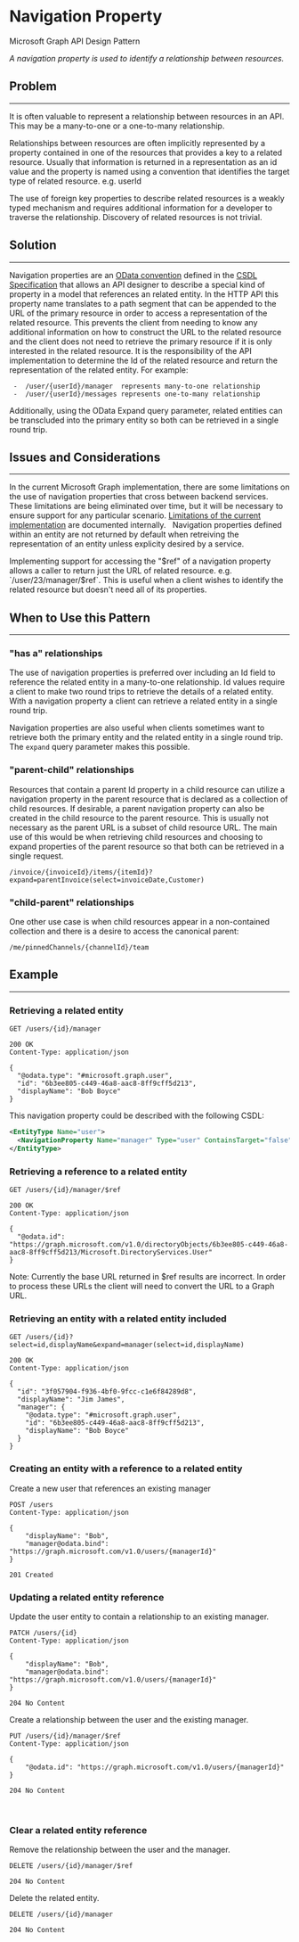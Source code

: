 # Navigation Property

Microsoft Graph API Design Pattern

*A navigation property is used to identify a relationship between resources.*

## Problem
--------

It is often valuable to represent a relationship between resources in an API. This may be a many-to-one or a one-to-many relationship. 

Relationships between resources are often implicitly represented by a property contained in one of the resources that provides a key to a related resource. Usually that information is returned in a representation as an id value and the property is named using a convention that identifies the target type of related resource. e.g. userId 

The use of foreign key properties to describe related resources is a weakly typed mechanism and requires additional information for a developer to traverse the relationship. Discovery of related resources is not trivial.

## Solution
--------

Navigation properties are an [OData convention](https://docs.microsoft.com/en-us/odata/webapi/model-builder-untyped#navigation-property) defined in the [CSDL Specification](https://docs.oasis-open.org/odata/odata-csdl-xml/v4.01/odata-csdl-xml-v4.01.html#_Toc38530365) that allows an API designer to describe a special kind of property in a model that references an related entity. In the HTTP API this property name translates to a path segment that can be appended to the URL of the primary resource in order to access a representation of the related resource. This prevents the client from needing to know any additional information on how to construct the URL to the related resource and the client does not need to retrieve the primary resource if it is only interested in the related resource.  It is the responsibility of the API implementation to determine the Id of the related resource and return the representation of the related entity. For example:

     -  /user/{userId}/manager  represents many-to-one relationship
     -  /user/{userId}/messages represents one-to-many relationship

Additionally, using the OData Expand query parameter, related entities can be transcluded into the primary entity so both can be retrieved in a single round trip.

## Issues and Considerations
-------------------------

In the current Microsoft Graph implementation, there are some limitations on the use of navigation properties that cross between backend services. These limitations are being eliminated over time, but it will be necessary to ensure support for any particular scenario.  [Limitations of the current implementation](https://dev.azure.com/msazure/One/_wiki/wikis/Microsoft%20Graph%20Partners/354352/Cross-workload-navigations?anchor=supported-scenarios) are documented internally.
 
Navigation properties defined within an entity are not returned by default when retreiving the representation of an entity unless explicity desired by a service.  

Implementing support for accessing the "$ref" of a navigation property allows a caller to return just the URL of related resource. e.g. `/user/23/manager/$ref`. This is useful when a client wishes to identify the related resource but doesn't need all of its properties.

## When to Use this Pattern
------------------------

### "has a" relationships

The use of navigation properties is preferred over including an Id field to reference the related entity in a many-to-one relationship.  Id values require a client to make two round trips to retrieve the details of a related entity.  With a navigation property a client can retrieve a related entity in a single round trip. 

Navigation properties are also useful when clients sometimes want to retrieve both the primary entity and the related entity in a single round trip.  The `expand` query parameter makes this possible.

### "parent-child" relationships

Resources that contain a parent Id property in a child resource can utilize a navigation property in the parent resource that is declared as a collection of child resources. If desirable, a parent navigation property can also be created in the child resource to the parent resource. This is usually not necessary as the parent URL is a subset of child resource URL. The main use of this would be when retrieving child resources and choosing to expand properties of the parent resource so that both can be retrieved in a single request.  

`/invoice/{invoiceId}/items/{itemId}?expand=parentInvoice(select=invoiceDate,Customer)`

### "child-parent" relationships

One other use case is when child resources appear in a non-contained collection and there is a desire to access the canonical parent:

`/me/pinnedChannels/{channelId}/team`

## Example
-------

### Retrieving a related entity

```http
GET /users/{id}/manager

200 OK
Content-Type: application/json

{
  "@odata.type": "#microsoft.graph.user",
  "id": "6b3ee805-c449-46a8-aac8-8ff9cff5d213",
  "displayName": "Bob Boyce"
}
```

This navigation property could be described with the following CSDL: 
```xml
<EntityType Name="user">
  <NavigationProperty Name="manager" Type="user" ContainsTarget="false" >
</EntityType>
```

### Retrieving a reference to a related entity

```http
GET /users/{id}/manager/$ref

200 OK
Content-Type: application/json

{
  "@odata.id": "https://graph.microsoft.com/v1.0/directoryObjects/6b3ee805-c449-46a8-aac8-8ff9cff5d213/Microsoft.DirectoryServices.User"
}
```
Note: Currently the base URL returned in $ref results are incorrect.  In order to process these URLs the client will need to convert the URL to a Graph URL.

### Retrieving an entity with a related entity included

```http
GET /users/{id}?select=id,displayName&expand=manager(select=id,displayName)

200 OK
Content-Type: application/json

{
  "id": "3f057904-f936-4bf0-9fcc-c1e6f84289d8",
  "displayName": "Jim James",
  "manager": {
    "@odata.type": "#microsoft.graph.user",
    "id": "6b3ee805-c449-46a8-aac8-8ff9cff5d213",
    "displayName": "Bob Boyce"
  }
}
```

### Creating an entity with a reference to a related entity

Create a new user that references an existing manager
```http
POST /users
Content-Type: application/json

{
    "displayName": "Bob",
    "manager@odata.bind": "https://graph.microsoft.com/v1.0/users/{managerId}"
}

201 Created
```

### Updating a related entity reference

Update the user entity to contain a relationship to an existing manager.
 
```http
PATCH /users/{id}
Content-Type: application/json

{
    "displayName": "Bob",
    "manager@odata.bind": "https://graph.microsoft.com/v1.0/users/{managerId}"
}

204 No Content
```

Create a relationship between the user and the existing manager.

```http
PUT /users/{id}/manager/$ref
Content-Type: application/json

{
    "@odata.id": "https://graph.microsoft.com/v1.0/users/{managerId}"
}

204 No Content
```
 
### Clear a related entity reference

Remove the relationship between the user and the manager.
 
```http
DELETE /users/{id}/manager/$ref

204 No Content
```

Delete the related entity.

```http
DELETE /users/{id}/manager

204 No Content
```
